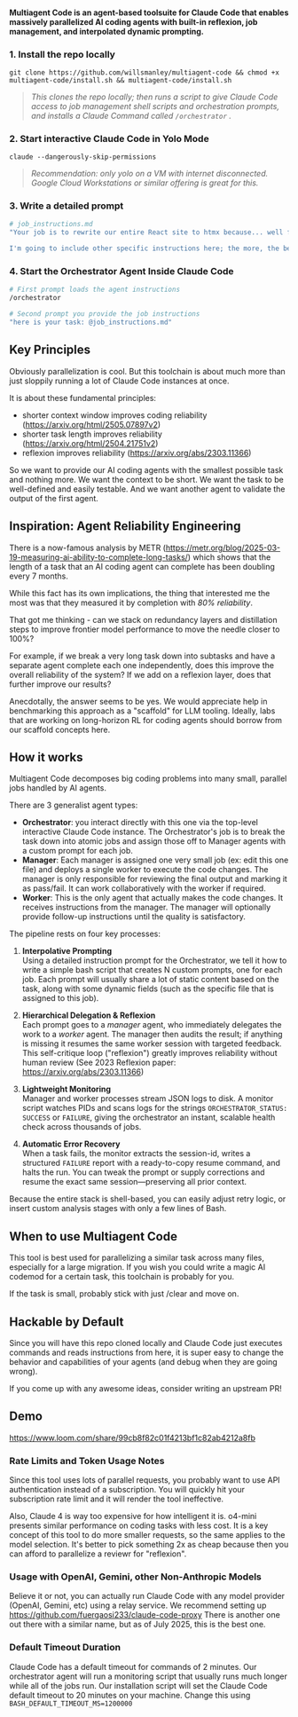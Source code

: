 #### Multiagent Code is an agent-based toolsuite for Claude Code that enables massively parallelized AI coding agents with built-in reflexion, job management, and interpolated dynamic prompting.

### 1. Install the repo locally

```
git clone https://github.com/willsmanley/multiagent-code && chmod +x multiagent-code/install.sh && multiagent-code/install.sh
```

> _This clones the repo locally; then runs a script to give Claude Code access to job management shell scripts and orchestration prompts, and installs a Claude Command called `/orchestrator` ._

### 2. Start interactive Claude Code in Yolo Mode

```
claude --dangerously-skip-permissions
```

> _Recommendation: only yolo on a VM with internet disconnected. Google Cloud Workstations or similar offering is great for this._

### 3. Write a detailed prompt

```bash
# job_instructions.md
"Your job is to rewrite our entire React site to htmx because... well forget why. Just do it.

I'm going to include other specific instructions here; the more, the better at this stage because as an Orchestrator Agent you will distill down what is important for each agent. :) "
```

### 4. Start the Orchestrator Agent Inside Claude Code

```bash
# First prompt loads the agent instructions
/orchestrator

# Second prompt you provide the job instructions
"here is your task: @job_instructions.md"
```

## Key Principles

Obviously parallelization is cool. But this toolchain is about much more than just sloppily running a lot of Claude Code instances at once.

It is about these fundamental principles:

- shorter context window improves coding reliability (https://arxiv.org/html/2505.07897v2)
- shorter task length improves reliability (https://arxiv.org/html/2504.21751v2)
- reflexion improves reliability (https://arxiv.org/abs/2303.11366)

So we want to provide our AI coding agents with the smallest possible task and nothing more. We want the context to be short. We want the task to be well-defined and easily testable. And we want another agent to validate the output of the first agent.

## Inspiration: Agent Reliability Engineering

There is a now-famous analysis by METR (https://metr.org/blog/2025-03-19-measuring-ai-ability-to-complete-long-tasks/) which shows that the length of a task that an AI coding agent can complete has been doubling every 7 months.

While this fact has its own implications, the thing that interested me the most was that they measured it by completion with _80% reliability_.

That got me thinking - can we stack on redundancy layers and distillation steps to improve frontier model performance to move the needle closer to 100%?

For example, if we break a very long task down into subtasks and have a separate agent complete each one independently, does this improve the overall reliability of the system? If we add on a reflexion layer, does that further improve our results?

Anecdotally, the answer seems to be yes. We would appreciate help in benchmarking this approach as a "scaffold" for LLM tooling. Ideally, labs that are working on long-horizon RL for coding agents should borrow from our scaffold concepts here.

## How it works

Multiagent Code decomposes big coding problems into many small, parallel jobs handled by AI agents.

There are 3 generalist agent types:

- **Orchestrator**: you interact directly with this one via the top-level interactive Claude Code instance. The Orchestrator's job is to break the task down into atomic jobs and assign those off to Manager agents with a custom prompt for each job.
- **Manager**: Each manager is assigned one very small job (ex: edit this one file) and deploys a single worker to execute the code changes. The manager is only responsible for reviewing the final output and marking it as pass/fail. It can work collaboratively with the worker if required.
- **Worker**: This is the only agent that actually makes the code changes. It receives instructions from the manager. The manager will optionally provide follow-up instructions until the quality is satisfactory.

The pipeline rests on four key processes:

1. **Interpolative Prompting**  
   Using a detailed instruction prompt for the Orchestrator, we tell it how to write a simple bash script that creates N custom prompts, one for each job. Each prompt will usually share a lot of static content based on the task, along with some dynamic fields (such as the specific file that is assigned to this job).

2. **Hierarchical Delegation & Reflexion**  
   Each prompt goes to a _manager_ agent, who immediately delegates the work to a _worker_ agent. The manager then audits the result; if anything is missing it resumes the same worker session with targeted feedback. This self-critique loop ("reflexion") greatly improves reliability without human review (See 2023 Reflexion paper: https://arxiv.org/abs/2303.11366)

3. **Lightweight Monitoring**  
   Manager and worker processes stream JSON logs to disk. A monitor script watches PIDs and scans logs for the strings `ORCHESTRATOR_STATUS: SUCCESS` or `FAILURE`, giving the orchestrator an instant, scalable health check across thousands of jobs.

4. **Automatic Error Recovery**  
   When a task fails, the monitor extracts the session-id, writes a structured `FAILURE` report with a ready-to-copy resume command, and halts the run. You can tweak the prompt or supply corrections and resume the exact same session—preserving all prior context.

Because the entire stack is shell-based, you can easily adjust retry logic, or insert custom analysis stages with only a few lines of Bash.

## When to use Multiagent Code

This tool is best used for parallelizing a similar task across many files, especially for a large migration. If you wish you could write a magic AI codemod for a certain task, this toolchain is probably for you.

If the task is small, probably stick with just /clear and move on.

## Hackable by Default

Since you will have this repo cloned locally and Claude Code just executes commands and reads instructions from here, it is super easy to change the behavior and capabilities of your agents (and debug when they are going wrong).

If you come up with any awesome ideas, consider writing an upstream PR!

## Demo

https://www.loom.com/share/99cb8f82c01f4213bf1c82ab4212a8fb

### Rate Limits and Token Usage Notes

Since this tool uses lots of parallel requests, you probably want to use API authentication instead of a subscription. You will quickly hit your subscription rate limit and it will render the tool ineffective.

Also, Claude 4 is way too expensive for how intelligent it is. o4-mini presents similar performance on coding tasks with less cost. It is a key concept of this tool to do more smaller requests, so the same applies to the model selection. It's better to pick something 2x as cheap because then you can afford to parallelize a reviewr for "reflexion".

### Usage with OpenAI, Gemini, other Non-Anthropic Models

Believe it or not, you can actually run Claude Code with any model provider (OpenAI, Gemini, etc) using a relay service. We recommend setting up https://github.com/fuergaosi233/claude-code-proxy There is another one out there with a similar name, but as of July 2025, this is the best one.

### Default Timeout Duration

Claude Code has a default timeout for commands of 2 minutes. Our orchestrator agent will run a monitoring script that usually runs much longer while all of the jobs run. Our installation script will set the Claude Code default timeout to 20 minutes on your machine. Change this using `BASH_DEFAULT_TIMEOUT_MS=1200000`
